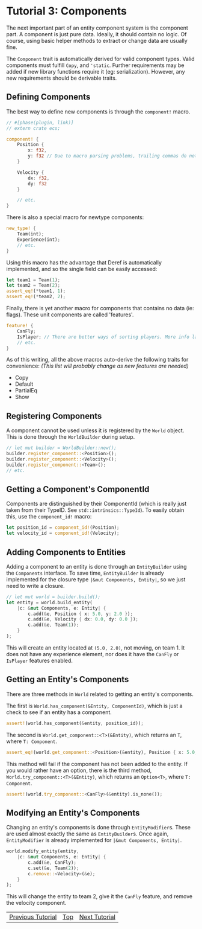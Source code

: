 Tutorial 3: Components
======================
The next important part of an entity component system is the component part.
A component is just pure data. Ideally, it should contain no logic. Of course,
using basic helper methods to extract or change data are usually fine.

The `Component` trait is automatically derived for valid component types.
Valid components must fulfill `Copy`, and `'static`. Further requirements may
be added if new library functions require it (eg: serialization). However, any
new requirements should be derivable traits.

## Defining Components

The best way to define new components is through the `component!` macro.
```rust
// #[phase(plugin, link)]
// extern crate ecs;

component! {
    Position {
        x: f32,
        y: f32 // Due to macro parsing problems, trailing commas do not work.
    }

    Velocity {
        dx: f32,
        dy: f32
    }

    // etc.
}
```
There is also a special macro for newtype components:
```rust
new_type! {
    Team(int);
    Experience(int);
    // etc.
}
```
Using this macro has the advantage that Deref is automatically implemented,
and so the single field can be easily accessed:
```rust
let team1 = Team(1);
let team2 = Team(2);
assert_eq!(*team1, 1);
assert_eq!(*team2, 2);
```
Finally, there is yet another macro for components that contains no data (ie:
flags). These unit components are called 'features'.
```rust
feature! {
    CanFly;
    IsPlayer; // There are better ways of sorting players. More info later.
    // etc.
}
```
As of this writing, all the above macros auto-derive the following traits for
convenience:
_(This list will probably change as new features are needed)_
- Copy
- Default
- PartialEq
- Show

## Registering Components

A component cannot be used unless it is registered by the `World` object. This
is done through the `WorldBuilder` during setup.
```rust
// let mut builder = WorldBuilder::new();
builder.register_component::<Position>();
builder.register_component::<Velocity>();
builder.register_component::<Team>();
// etc.
```

## Getting a Component's ComponentId

Components are distinguished by their ComponentId (which is really just taken
from their TypeID. See `std::intrinsics::TypeId`). To easily obtain this, use
the `component_id!` macro:
```rust
let position_id = component_id!(Position);
let velocity_id = component_id!(Velocity);
```

## Adding Components to Entities

Adding a component to an entity is done through an `EntityBuilder` using the
`Components` interface. To save time, `EntityBuilder` is already implemented
for the closure type `|&mut Components, Entity|`, so we just need to write a
closure.
```rust
// let mut world = builder.build();
let entity = world.build_entity(
    |c: &mut Components, e: Entity| {
        c.add(&e, Position { x: 5.0, y: 2.0 });
        c.add(&e, Velocity { dx: 0.0, dy: 0.0 });
        c.add(&e, Team(1));
    }
);
```
This will create an entity located at `(5.0, 2.0)`, not moving, on team 1.
It does not have any experience element, nor does it have the `CanFly` or
`IsPlayer` features enabled.

## Getting an Entity's Components

There are three methods in `World` related to getting an entity's components.

The first is `World.has_component(&Entity, ComponentId)`, which is just a
check to see if an entity has a component.
```rust
assert!(world.has_component(&entity, position_id));
```
The second is `World.get_component::<T>(&Entity)`, which returns an
`T`, where `T: Component`.
```rust
assert_eq!(world.get_component::<Position>(&entity), Position { x: 5.0, y: 2.0 });
```
This method will fail if the component has not been added to the entity. If you would rather have an option, there is the third method, `World.try_component::<T>(&Entity)`, which returns an
`Option<T>`, where `T: Component`.
```rust
assert!(world.try_component::<CanFly>(&entity).is_none());
```

## Modifying an Entity's Components

Changing an entity's components is done through `EntityModifier`s. These are
used almost exactly the same as `EntityBuilder`s. Once again, `EntityModifier`
is already implemented for `|&mut Components, Entity|`.
```rust
world.modify_entity(entity,
    |c: &mut Components, e: Entity| {
        c.add(&e, CanFly);
        c.set(&e, Team(2));
        c.remove::<Velocity>(&e);
    }
);
```
This will change the entity to team 2, give it the `CanFly` feature, and
remove the velocity component.


<table style="width:100%">
<tr>
<td style="text-align:left"><a href="tutorial2.md">Previous Tutorial</a></td>
<td style="text-align:center"><a href="tutorials.md">Top</a></td>
<td style="text-align:right"><a href="tutorial4.md">Next Tutorial</a></td>
</tr>
</table>
